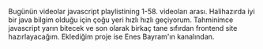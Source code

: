 Bugünün videolar javascript playlistining 1-58. videoları arası. Halihazırda iyi bir java bilgim olduğu için çoğu yeri hızlı hızlı geçiyorum.
Tahminimce javascript yarın bitecek ve son olarak birkaç tane sıfırdan frontend site hazırlayacağım.
Eklediğim proje ise Enes Bayram'ın kanalından.
